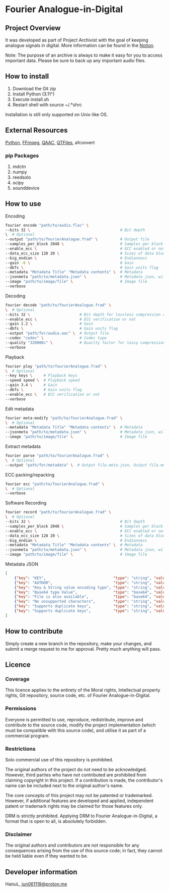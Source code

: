 # Fourier Analogue-in-Digital

## Project Overview

It was developed as part of Project Archivist with the goal of keeping analogue signals in digital. More information can be found in the [Notion](https://mikhael-openworkspace.notion.site/Project-Archivist-e512fa7a21474ef6bdbd615a424293cf).

Note: The purpose of an archive is always to make it easy for you to access important data. Please be sure to back up any important audio files.

## How to install

1. Download the Git zip
2. Install Python (3.11^)
3. Execute install.sh
4. Restart shell with source ~/.*shrc

Installation is still only supported on Unix-like OS.

## External Resources

[Python](https://github.com/python/cpython), [FFmpeg](https://github.com/FFmpeg/FFmpeg), [QAAC](https://github.com/nu774/qaac), [QTFiles](https://github.com/AnimMouse/QTFiles), afconvert

### pip Packages

1. mdctn
2. numpy
3. reedsolo
4. scipy
5. sounddevice

## How to use

Encoding

```bash
fourier encode "path/to/audio.flac" \
--bits 32 \                                        # Bit depth
\  # Optional
--output "path/to/fourierAnalogue.frad" \          # Output file
--samples_per_block 2048 \                         # Samples per block
--enable_ecc \                                     # ECC enabled or not
--data_ecc_size 128 20 \                           # Sizes of data block and ECC block when ECC enabled
--big_endian \                                     # Endianness
--gain -6 \                                        # Gain
--dbfs \                                           # Gain units flag
--metadata "Metadata Title" "Metadata contents" \  # Metadata
--jsonmeta "path/to/metadata.json" \               # Metadata json, will override --metadata.
--image "path/to/image/file" \                     # Image file
--verbose
```

Decoding

```bash
fourier decode "path/to/fourierAnalogue.frad" \
\  # Optional
--bits 32 \                      # Bit depth for lossless compression codecs (supports 8, 16, 32)
--enable_ecc \                   # ECC verification or not
--gain 1.2 \                     # Gain
--dbfs \                         # Gain units flag
--output "path/for/audio.aac" \  # Output file
--codec "codec" \                # Codec type
--quality "320000c" \            # Quailty factor for lossy compression codecs (example is constant 320 kbps)
--verbose
```

Playback

```bash
fourier play "path/to/fourierAnalogue.frad" \
\  # Optional
--key keys \     # Playback keys
--speed speed \  # Playback speed
--gain 3.4 \     # Gain
--dbfs \         # Gain units flag
--enable_ecc \   # ECC verification or not
--verbose
```

Edit metadata

```bash
fourier meta-modify "path/to/fourierAnalogue.frad" \
\  # Optional
--metadata "Metadata Title" "Metadata contents" \  # Metadata
--jsonmeta "path/to/metadata.json" \               # Metadata json, will override --metadata.
--image "path/to/image/file" \                     # Image file
```

Extract metadata

```bash
fourier parse "path/to/fourierAnalogue.frad" \
\  # Optional
--output "path/for/metadata" \  # Output file.meta.json, Output file.meta.image
```

ECC packing/repacking

```bash
fourier ecc "path/to/fourierAnalogue.frad" \
\  # Optional
--verbose
```

Software Recording

```bash
fourier record "path/to/fourierAnalogue.frad" \
\  # Optional
--bits 32 \                                        # Bit depth
--samples_per_block 2048 \                         # Samples per block
--enable_ecc \                                     # ECC enabled or not
--data_ecc_size 128 20 \                           # Sizes of data block and ECC block when ECC enabled
--big_endian \                                     # Endianness
--metadata "Metadata Title" "Metadata contents" \  # Metadata
--jsonmeta "path/to/metadata.json" \               # Metadata json, will override --metadata.
--image "path/to/image/file" \                     # Image file
```

Metadata JSON

```json
[
    {"key": "KEY",                              "type": "string", "value": "VALUE"},
    {"key": "AUTHOR",                           "type": "string", "value": "H4n_uL"},
    {"key": "Key & String value encoding type", "type": "string", "value": "UTF-8"},
    {"key": "Base64 type Value",                "type": "base64", "value": "QmFzZTY0IEV4YW1wbGU="},
    {"key": "File is also available",           "type": "base64", "value": "U3VwcG9ydHMgdXAgdG8gMjU2IFRpQg=="},
    {"key": "No unsupported characters",        "type": "string", "value": "All utf-8/base64 metadata is allowed!"},
    {"key": "Supports duplicate keys",          "type": "string", "value": "See what happens!"},
    {"key": "Supports duplicate keys",          "type": "string", "value": "Voilà!"}
]
```

## How to contribute

Simply create a new branch in the repository, make your changes, and submit a merge request to me for approval. Pretty much anything will pass.

## Licence

### Coverage

This licence applies to the entirety of the Moral rights, Intellectual property rights, Git repository, source code, etc. of Fourier Analogue-in-Digital.

### Permissions

Everyone is permitted to use, reproduce, redistribute, improve and contribute to the source code, modify the project implementation (which must be compatible with this source code), and utilise it as part of a commercial program.

### Restrictions

Solo commercial use of this repository is prohibited.

The original authors of the project do not need to be acknowledged. However, third parties who have not contributed are prohibited from claiming copyright in this project. If a contribution is made, the contributor's name can be included next to the original author's name.

The core concepts of this project may not be patented or trademarked. However, if additional features are developed and applied, independent patent or trademark rights may be claimed for those features only.

DRM is strictly prohibited. Applying DRM to Fourier Analogue-in-Digital, a format that is open to all, is absolutely forbidden.

### Disclaimer

The original authors and contributors are not responsible for any consequences arising from the use of this source code; in fact, they cannot be held liable even if they wanted to be.

## Developer information

HaמuL, <jun061119@proton.me>
